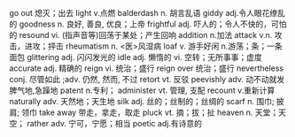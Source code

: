 go out 熄灭；出去
light v.点燃
balderdash n. 胡言乱语
giddy adj.令人眼花缭乱的
goodness n. 良好, 善良, 优良；上帝
frightful adj. 吓人的；令人不快的，可怕的
resound vi. (指声音等)回荡于某处；产生回响
addition n.加法
attack v.n. 攻击，进攻；抨击
rheumatism n. <医>风湿病
loaf v. 游手好闲 n.游荡；条；一条面包
glittering adj. 闪闪发光的
idle adj. 懒惰的 vi. 空转；无所事事；虚度
accurate adj. 精确的
reign vi. 统治；盛行
reign over 统治；盛行
nevertheless conj. 尽管如此 ;adv. 仍然, 然而, 不过
retort vt. 反驳
peevishly adv. 动不动就发脾气地,急躁地
patent n.专利；
administer vt. 管理, 支配
recount v.重新计算
naturally adv. 天然地；天生地
silk adj. 丝的；丝制的；丝绸的
scarf n. 围巾; 披肩; 领巾
take away 带走，拿走，取走
pluck vt. 摘；拔；扯
heaven n. 天堂；天空；
rather adv. 宁可，宁愿；相当
poetic adj.有诗意的
